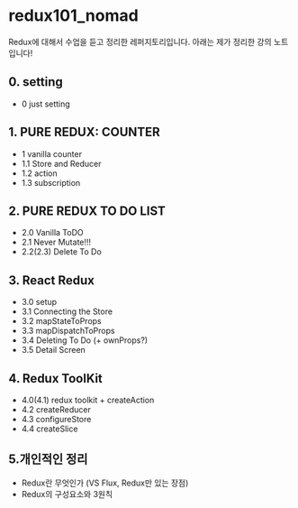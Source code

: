 # redux101_nomad

Redux에 대해서 수업을 듣고 정리한 레퍼지토리입니다. 아래는 제가 정리한 강의 노트입니다!

## 0. setting

- 0 just setting

## 1. PURE REDUX: COUNTER

- 1 vanilla counter
- 1.1 Store and Reducer
- 1.2 action
- 1.3 subscription

## 2. PURE REDUX TO DO LIST

- 2.0 Vanilla ToDO
- 2.1 Never Mutate!!!
- 2.2(2.3) Delete To Do

## 3. React Redux

- 3.0 setup
- 3.1 Connecting the Store
- 3.2 mapStateToProps
- 3.3 mapDispatchToProps
- 3.4 Deleting To Do (+ ownProps?)
- 3.5 Detail Screen

## 4. Redux ToolKit

- 4.0(4.1) redux toolkit + createAction
- 4.2 createReducer
- 4.3 configureStore
- 4.4 createSlice

## 5.개인적인 정리

- Redux란 무엇인가 (VS Flux, Redux만 있는 장점)
- Redux의 구성요소와 3원칙 
